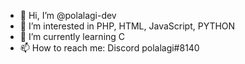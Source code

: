 - 👋 Hi, I’m @polalagi-dev
- 👀 I’m interested in PHP, HTML, JavaScript, PYTHON 
- 🌱 I’m currently learning C
- 📫 How to reach me: Discord polalagi#8140

<!---
polalagi-dev/polalagi-dev is a ✨ special ✨ repository because its `README.md` (this file) appears on your GitHub profile.
You can click the Preview link to take a look at your changes.
--->
